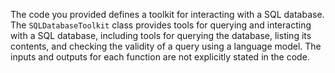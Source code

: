 The code you provided defines a toolkit for interacting with a SQL database. The `SQLDatabaseToolkit` class provides tools for querying and interacting with a SQL database, including tools for querying the database, listing its contents, and checking the validity of a query using a language model. The inputs and outputs for each function are not explicitly stated in the code.

